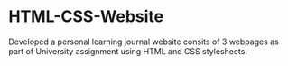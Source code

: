 # HTML-CSS-Website

Developed a personal learning journal website consits of 3 webpages as part of University assignment using HTML and CSS stylesheets.
